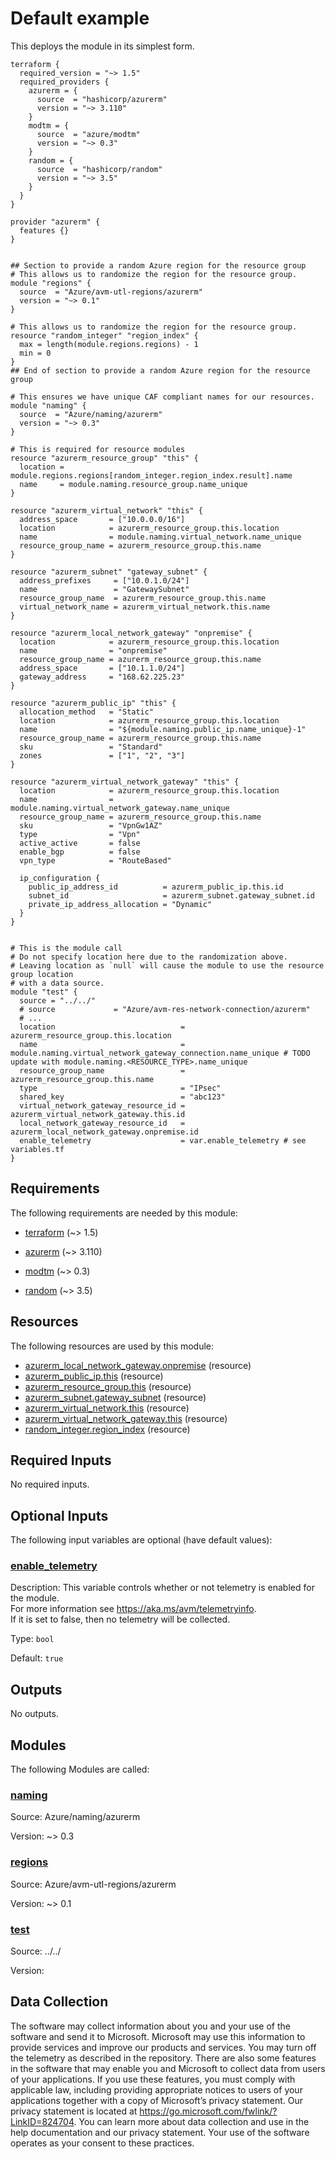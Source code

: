 <!-- BEGIN_TF_DOCS -->
# Default example

This deploys the module in its simplest form.

```hcl
terraform {
  required_version = "~> 1.5"
  required_providers {
    azurerm = {
      source  = "hashicorp/azurerm"
      version = "~> 3.110"
    }
    modtm = {
      source  = "azure/modtm"
      version = "~> 0.3"
    }
    random = {
      source  = "hashicorp/random"
      version = "~> 3.5"
    }
  }
}

provider "azurerm" {
  features {}
}


## Section to provide a random Azure region for the resource group
# This allows us to randomize the region for the resource group.
module "regions" {
  source  = "Azure/avm-utl-regions/azurerm"
  version = "~> 0.1"
}

# This allows us to randomize the region for the resource group.
resource "random_integer" "region_index" {
  max = length(module.regions.regions) - 1
  min = 0
}
## End of section to provide a random Azure region for the resource group

# This ensures we have unique CAF compliant names for our resources.
module "naming" {
  source  = "Azure/naming/azurerm"
  version = "~> 0.3"
}

# This is required for resource modules
resource "azurerm_resource_group" "this" {
  location = module.regions.regions[random_integer.region_index.result].name
  name     = module.naming.resource_group.name_unique
}

resource "azurerm_virtual_network" "this" {
  address_space       = ["10.0.0.0/16"]
  location            = azurerm_resource_group.this.location
  name                = module.naming.virtual_network.name_unique
  resource_group_name = azurerm_resource_group.this.name
}

resource "azurerm_subnet" "gateway_subnet" {
  address_prefixes     = ["10.0.1.0/24"]
  name                 = "GatewaySubnet"
  resource_group_name  = azurerm_resource_group.this.name
  virtual_network_name = azurerm_virtual_network.this.name
}

resource "azurerm_local_network_gateway" "onpremise" {
  location            = azurerm_resource_group.this.location
  name                = "onpremise"
  resource_group_name = azurerm_resource_group.this.name
  address_space       = ["10.1.1.0/24"]
  gateway_address     = "168.62.225.23"
}

resource "azurerm_public_ip" "this" {
  allocation_method   = "Static"
  location            = azurerm_resource_group.this.location
  name                = "${module.naming.public_ip.name_unique}-1"
  resource_group_name = azurerm_resource_group.this.name
  sku                 = "Standard"
  zones               = ["1", "2", "3"]
}

resource "azurerm_virtual_network_gateway" "this" {
  location            = azurerm_resource_group.this.location
  name                = module.naming.virtual_network_gateway.name_unique
  resource_group_name = azurerm_resource_group.this.name
  sku                 = "VpnGw1AZ"
  type                = "Vpn"
  active_active       = false
  enable_bgp          = false
  vpn_type            = "RouteBased"

  ip_configuration {
    public_ip_address_id          = azurerm_public_ip.this.id
    subnet_id                     = azurerm_subnet.gateway_subnet.id
    private_ip_address_allocation = "Dynamic"
  }
}


# This is the module call
# Do not specify location here due to the randomization above.
# Leaving location as `null` will cause the module to use the resource group location
# with a data source.
module "test" {
  source = "../../"
  # source             = "Azure/avm-res-network-connection/azurerm"
  # ...
  location                            = azurerm_resource_group.this.location
  name                                = module.naming.virtual_network_gateway_connection.name_unique # TODO update with module.naming.<RESOURCE_TYPE>.name_unique
  resource_group_name                 = azurerm_resource_group.this.name
  type                                = "IPsec"
  shared_key                          = "abc123"
  virtual_network_gateway_resource_id = azurerm_virtual_network_gateway.this.id
  local_network_gateway_resource_id   = azurerm_local_network_gateway.onpremise.id
  enable_telemetry                    = var.enable_telemetry # see variables.tf
}
```

<!-- markdownlint-disable MD033 -->
## Requirements

The following requirements are needed by this module:

- <a name="requirement_terraform"></a> [terraform](#requirement\_terraform) (~> 1.5)

- <a name="requirement_azurerm"></a> [azurerm](#requirement\_azurerm) (~> 3.110)

- <a name="requirement_modtm"></a> [modtm](#requirement\_modtm) (~> 0.3)

- <a name="requirement_random"></a> [random](#requirement\_random) (~> 3.5)

## Resources

The following resources are used by this module:

- [azurerm_local_network_gateway.onpremise](https://registry.terraform.io/providers/hashicorp/azurerm/latest/docs/resources/local_network_gateway) (resource)
- [azurerm_public_ip.this](https://registry.terraform.io/providers/hashicorp/azurerm/latest/docs/resources/public_ip) (resource)
- [azurerm_resource_group.this](https://registry.terraform.io/providers/hashicorp/azurerm/latest/docs/resources/resource_group) (resource)
- [azurerm_subnet.gateway_subnet](https://registry.terraform.io/providers/hashicorp/azurerm/latest/docs/resources/subnet) (resource)
- [azurerm_virtual_network.this](https://registry.terraform.io/providers/hashicorp/azurerm/latest/docs/resources/virtual_network) (resource)
- [azurerm_virtual_network_gateway.this](https://registry.terraform.io/providers/hashicorp/azurerm/latest/docs/resources/virtual_network_gateway) (resource)
- [random_integer.region_index](https://registry.terraform.io/providers/hashicorp/random/latest/docs/resources/integer) (resource)

<!-- markdownlint-disable MD013 -->
## Required Inputs

No required inputs.

## Optional Inputs

The following input variables are optional (have default values):

### <a name="input_enable_telemetry"></a> [enable\_telemetry](#input\_enable\_telemetry)

Description: This variable controls whether or not telemetry is enabled for the module.  
For more information see <https://aka.ms/avm/telemetryinfo>.  
If it is set to false, then no telemetry will be collected.

Type: `bool`

Default: `true`

## Outputs

No outputs.

## Modules

The following Modules are called:

### <a name="module_naming"></a> [naming](#module\_naming)

Source: Azure/naming/azurerm

Version: ~> 0.3

### <a name="module_regions"></a> [regions](#module\_regions)

Source: Azure/avm-utl-regions/azurerm

Version: ~> 0.1

### <a name="module_test"></a> [test](#module\_test)

Source: ../../

Version:

<!-- markdownlint-disable-next-line MD041 -->
## Data Collection

The software may collect information about you and your use of the software and send it to Microsoft. Microsoft may use this information to provide services and improve our products and services. You may turn off the telemetry as described in the repository. There are also some features in the software that may enable you and Microsoft to collect data from users of your applications. If you use these features, you must comply with applicable law, including providing appropriate notices to users of your applications together with a copy of Microsoft’s privacy statement. Our privacy statement is located at <https://go.microsoft.com/fwlink/?LinkID=824704>. You can learn more about data collection and use in the help documentation and our privacy statement. Your use of the software operates as your consent to these practices.
<!-- END_TF_DOCS -->